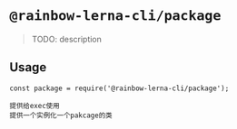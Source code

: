 # `@rainbow-lerna-cli/package`

> TODO: description

## Usage

```
const package = require('@rainbow-lerna-cli/package');

提供给exec使用
提供一个实例化一个pakcage的类
```
